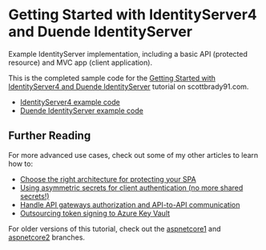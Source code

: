 # Getting Started with IdentityServer4 and Duende IdentityServer
Example IdentityServer implementation, including a basic API (protected resource) and MVC app (client application).

This is the completed sample code for the [Getting Started with IdentityServer4 and Duende IdentityServer](https://www.scottbrady91.com/Identity-Server/Getting-Started-with-IdentityServer-4) tutorial on scottbrady91.com.

- [IdentityServer4 example code](https://github.com/scottbrady91/IdentityServer4-Example/tree/IdentityServer4)
- [Duende IdentityServer example code](https://github.com/scottbrady91/IdentityServer4-Example/tree/master)

## Further Reading

For more advanced use cases, check out some of my other articles to learn how to:
- [Choose the right architecture for protecting your SPA](https://www.scottbrady91.com/OAuth/Cheat-Sheet-OAuth-for-Browser-Based-Applications)
- [Using asymmetric secrets for client authentication (no more shared secrets!)](https://www.scottbrady91.com/OAuth/Removing-Shared-Secrets-for-OAuth-Client-Authentication)
- [Handle API gateways authorization and API-to-API communication](https://www.scottbrady91.com/OAuth/Delegation-Patterns-for-OAuth-20)
- [Outsourcing token signing to Azure Key Vault](https://www.scottbrady91.com/Identity-Server/Outsourcing-IdentityServer4-Token-Signing-to-Azure-Key-Vault)

For older versions of this tutorial, check out the [aspnetcore1](https://github.com/scottbrady91/IdentityServer4-Example/tree/aspnetcore1) and [aspnetcore2](https://github.com/scottbrady91/IdentityServer4-Example/tree/aspnetcore2) branches.
